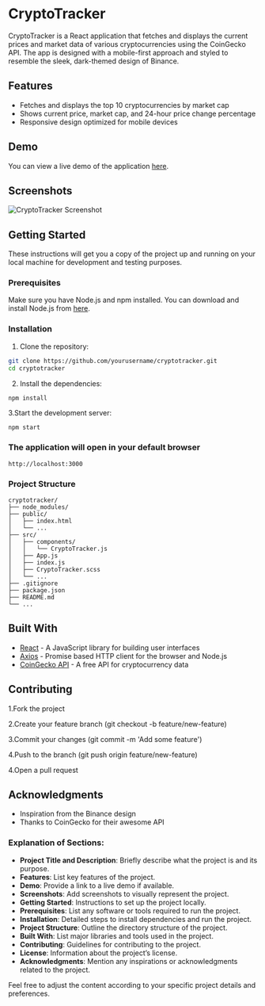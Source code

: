 # CryptoTracker

CryptoTracker is a React application that fetches and displays the current prices and market data of various cryptocurrencies using the CoinGecko API. The app is designed with a mobile-first approach and styled to resemble the sleek, dark-themed design of Binance.

## Features

- Fetches and displays the top 10 cryptocurrencies by market cap
- Shows current price, market cap, and 24-hour price change percentage
- Responsive design optimized for mobile devices

## Demo

You can view a live demo of the application [here](#).

## Screenshots

![CryptoTracker Screenshot](path/to/screenshot.png)

## Getting Started

These instructions will get you a copy of the project up and running on your local machine for development and testing purposes.

### Prerequisites

Make sure you have Node.js and npm installed. You can download and install Node.js from [here](https://nodejs.org/).

### Installation

1. Clone the repository:

```bash
git clone https://github.com/yourusername/cryptotracker.git
cd cryptotracker
```

2. Install the dependencies:
```bash
npm install
```
3.Start the development server:
```
npm start
```
### The application will open in your default browser
``http://localhost:3000``


### Project Structure
```
cryptotracker/
├── node_modules/
├── public/
│   ├── index.html
│   └── ...
├── src/
│   ├── components/
│   │   └── CryptoTracker.js
│   ├── App.js
│   ├── index.js
│   ├── CryptoTracker.scss
│   └── ...
├── .gitignore
├── package.json
├── README.md
└── ...
```

## Built With

- [React](https://react.dev/) - A JavaScript library for building user interfaces
- [Axios](https://github.com/axios/axios) - Promise based HTTP client for the browser and Node.js
- [CoinGecko API](https://www.coingecko.com/)  - A free API for cryptocurrency data


## Contributing

1.Fork the project

2.Create your feature branch (git checkout -b feature/new-feature)

3.Commit your changes (git commit -m 'Add some feature')

4.Push to the branch (git push origin feature/new-feature)

4.Open a pull request

## Acknowledgments
- Inspiration from the Binance design
- Thanks to CoinGecko for their awesome API


### Explanation of Sections:
- **Project Title and Description**: Briefly describe what the project is and its purpose.
- **Features**: List key features of the project.
- **Demo**: Provide a link to a live demo if available.
- **Screenshots**: Add screenshots to visually represent the project.
- **Getting Started**: Instructions to set up the project locally.
- **Prerequisites**: List any software or tools required to run the project.
- **Installation**: Detailed steps to install dependencies and run the project.
- **Project Structure**: Outline the directory structure of the project.
- **Built With**: List major libraries and tools used in the project.
- **Contributing**: Guidelines for contributing to the project.
- **License**: Information about the project’s license.
- **Acknowledgments**: Mention any inspirations or acknowledgments related to the project.

Feel free to adjust the content according to your specific project details and preferences.
